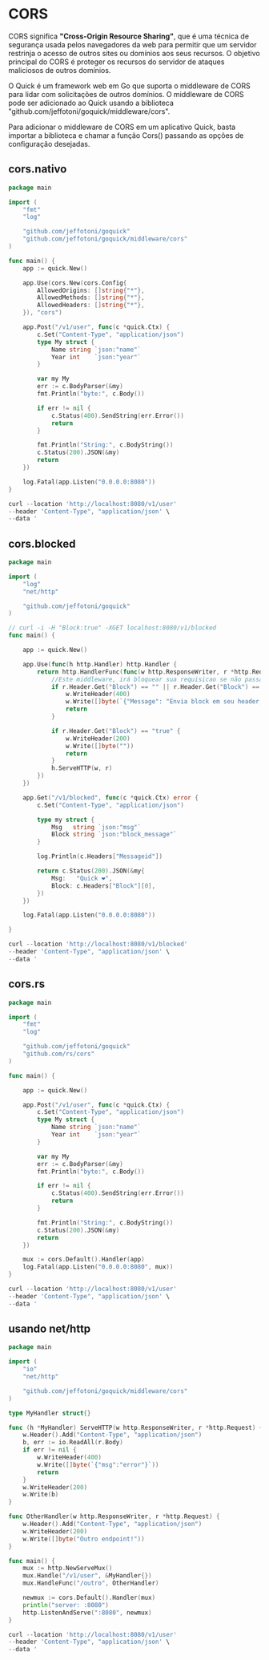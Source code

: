 # CORS

CORS significa **"Cross-Origin Resource Sharing"**, que é uma técnica de segurança usada pelos navegadores da web para permitir que um servidor restrinja o acesso de outros sites ou domínios aos seus recursos. O objetivo principal do CORS é proteger os recursos do servidor de ataques maliciosos de outros domínios.

O Quick é um framework web em Go que suporta o middleware de CORS para lidar com solicitações de outros domínios. O middleware de CORS pode ser adicionado ao Quick usando a biblioteca "github.com/jeffotoni/goquick/middleware/cors".

Para adicionar o middleware de CORS em um aplicativo Quick, basta importar a biblioteca e chamar a função Cors() passando as opções de configuração desejadas.

## cors.nativo

```go
package main

import (
	"fmt"
	"log"

	"github.com/jeffotoni/goquick"
	"github.com/jeffotoni/goquick/middleware/cors"
)

func main() {
	app := quick.New()

	app.Use(cors.New(cors.Config{
		AllowedOrigins: []string{"*"},
		AllowedMethods: []string{"*"},
		AllowedHeaders: []string{"*"},
	}), "cors")

	app.Post("/v1/user", func(c *quick.Ctx) {
		c.Set("Content-Type", "application/json")
		type My struct {
			Name string `json:"name"`
			Year int    `json:"year"`
		}

		var my My
		err := c.BodyParser(&my)
		fmt.Println("byte:", c.Body())

		if err != nil {
			c.Status(400).SendString(err.Error())
			return
		}

		fmt.Println("String:", c.BodyString())
		c.Status(200).JSON(&my)
		return
	})

	log.Fatal(app.Listen("0.0.0.0:8080"))
}
```
```go
curl --location 'http://localhost:8080/v1/user'
--header 'Content-Type", "application/json' \
--data '
```

## cors.blocked

```go
package main

import (
	"log"
	"net/http"

	"github.com/jeffotoni/goquick"
)

// curl -i -H "Block:true" -XGET localhost:8080/v1/blocked
func main() {

	app := quick.New()

	app.Use(func(h http.Handler) http.Handler {
		return http.HandlerFunc(func(w http.ResponseWriter, r *http.Request) {
			//Este middleware, irá bloquear sua requisicao se não passar header Block:true
			if r.Header.Get("Block") == "" || r.Header.Get("Block") == "false" {
				w.WriteHeader(400)
				w.Write([]byte(`{"Message": "Envia block em seu header, por favor! :("}`))
				return
			}

			if r.Header.Get("Block") == "true" {
				w.WriteHeader(200)
				w.Write([]byte(""))
				return
			}
			h.ServeHTTP(w, r)
		})
	})

	app.Get("/v1/blocked", func(c *quick.Ctx) error {
		c.Set("Content-Type", "application/json")

		type my struct {
			Msg   string `json:"msg"`
			Block string `json:"block_message"`
		}

		log.Println(c.Headers["Messageid"])

		return c.Status(200).JSON(&my{
			Msg:   "Quick ❤️",
			Block: c.Headers["Block"][0],
		})
	})

	log.Fatal(app.Listen("0.0.0.0:8080"))

}
```
```go
curl --location 'http://localhost:8080/v1/blocked'
--header 'Content-Type", "application/json' \
--data '
```

## cors.rs

```go
package main

import (
	"fmt"
	"log"

	"github.com/jeffotoni/goquick"
	"github.com/rs/cors"
)

func main() {

	app := quick.New()

	app.Post("/v1/user", func(c *quick.Ctx) {
		c.Set("Content-Type", "application/json")
		type My struct {
			Name string `json:"name"`
			Year int    `json:"year"`
		}

		var my My
		err := c.BodyParser(&my)
		fmt.Println("byte:", c.Body())

		if err != nil {
			c.Status(400).SendString(err.Error())
			return
		}

		fmt.Println("String:", c.BodyString())
		c.Status(200).JSON(&my)
		return
	})

	mux := cors.Default().Handler(app)
	log.Fatal(app.Listen("0.0.0.0:8080", mux))
}
```
```go
curl --location 'http://localhost:8080/v1/user'
--header 'Content-Type", "application/json' \
--data '
```

## usando net/http

```go
package main

import (
    "io"
    "net/http"

    "github.com/jeffotoni/goquick/middleware/cors"
)

type MyHandler struct{}

func (h *MyHandler) ServeHTTP(w http.ResponseWriter, r *http.Request) {
    w.Header().Add("Content-Type", "application/json")
    b, err := io.ReadAll(r.Body)
    if err != nil {
        w.WriteHeader(400)
        w.Write([]byte(`{"msg":"error"}`))
        return
    }
    w.WriteHeader(200)
    w.Write(b)
}

func OtherHandler(w http.ResponseWriter, r *http.Request) {
    w.Header().Add("Content-Type", "application/json")
    w.WriteHeader(200)
    w.Write([]byte("Outro endpoint!"))
}

func main() {
    mux := http.NewServeMux()
    mux.Handle("/v1/user", &MyHandler{})
    mux.HandleFunc("/outro", OtherHandler)

    newmux := cors.Default().Handler(mux)
    println("server: :8080")
    http.ListenAndServe(":8080", newmux)
}
```
```go
curl --location 'http://localhost:8080/v1/user'
--header 'Content-Type", "application/json' \
--data '
```


